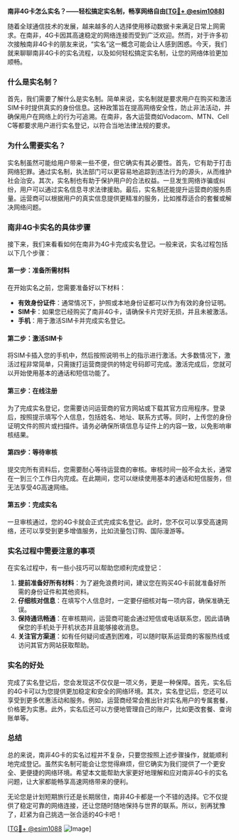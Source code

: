 **南非4G卡怎么实名？——轻松搞定实名制，畅享网络自由[[TG💪+ @esim1088](https://t.me/s/esim1088)]**

随着全球通信技术的发展，越来越多的人选择使用移动数据卡来满足日常上网需求。在南非，4G卡因其高速稳定的网络连接而受到广泛欢迎。然而，对于许多初次接触南非4G卡的朋友来说，“实名”这一概念可能会让人感到困惑。今天，我们就来聊聊南非4G卡的实名流程，以及如何轻松搞定实名制，让您的网络体验更加顺畅。

### 什么是实名制？

首先，我们需要了解什么是实名制。简单来说，实名制就是要求用户在购买和激活SIM卡时提供真实的身份信息。这种政策旨在提高网络安全性，防止非法活动，并确保用户在网络上的行为可追溯。在南非，各大运营商如Vodacom、MTN、Cell C等都要求用户进行实名登记，以符合当地法律法规的要求。

### 为什么需要实名？

实名制虽然可能给用户带来一些不便，但它确实有其必要性。首先，它有助于打击网络犯罪。通过实名制，执法部门可以更容易地追踪到违法行为的源头，从而维护社会治安。其次，实名制也有助于保护用户的合法权益。一旦发生网络诈骗或纠纷，用户可以通过实名信息寻求法律援助。最后，实名制还能提升运营商的服务质量。运营商可以根据用户的真实信息提供更精准的服务，比如推荐适合的套餐或解决网络问题。

### 南非4G卡实名的具体步骤

接下来，我们来看看如何在南非为4G卡完成实名登记。一般来说，实名过程包括以下几个步骤：

#### 第一步：准备所需材料

在开始实名之前，您需要准备好以下材料：

- **有效身份证件**：通常情况下，护照或本地身份证都可以作为有效的身份证明。
- **SIM卡**：如果您已经购买了南非4G卡，请确保卡片完好无损，并且未被激活。
- **手机**：用于激活SIM卡并完成实名登记。

#### 第二步：激活SIM卡

将SIM卡插入您的手机中，然后按照说明书上的指示进行激活。大多数情况下，激活过程非常简单，只需拨打运营商提供的特定号码即可完成。激活完成后，您就可以开始使用基本的通话和短信功能了。

#### 第三步：在线注册

为了完成实名登记，您需要访问运营商的官方网站或下载其官方应用程序。登录后，按照提示填写个人信息，包括姓名、地址、联系方式等。同时，上传您的身份证明文件的照片或扫描件。请务必确保所填信息与证件上的内容一致，以免影响审核结果。

#### 第四步：等待审核

提交完所有资料后，您需要耐心等待运营商的审核。审核时间一般不会太长，通常在一到三个工作日内完成。在此期间，您可以继续使用基本的通话和短信服务，但无法享受4G高速网络。

#### 第五步：完成实名

一旦审核通过，您的4G卡就会正式完成实名登记。此时，您不仅可以享受高速网络，还可以享受到更多增值服务，比如流量包订购、国际漫游等。

### 实名过程中需要注意的事项

在实名过程中，有一些小技巧可以帮助您顺利完成登记：

1. **提前准备好所有材料**：为了避免浪费时间，建议您在购买4G卡前就准备好所需的身份证件和其他资料。
2. **仔细核对信息**：在填写个人信息时，一定要仔细核对每一项内容，确保准确无误。
3. **保持通讯畅通**：在审核期间，运营商可能会通过短信或电话联系您，因此请确保您的手机处于开机状态并且能够接收消息。
4. **关注官方渠道**：如有任何疑问或遇到困难，可以随时联系运营商的客服热线或访问其官方网站获取帮助。

### 实名的好处

完成了实名登记后，您会发现这不仅仅是一项义务，更是一种保障。首先，实名后的4G卡可以为您提供更加稳定和安全的网络环境。其次，实名登记后，您还可以享受到更多优惠活动和服务。例如，运营商经常会推出针对实名用户的专属套餐，价格更为实惠。此外，实名后还可以方便地管理自己的账户，比如更改套餐、查询账单等。

### 总结

总的来说，南非4G卡的实名过程并不复杂，只要您按照上述步骤操作，就能顺利地完成登记。虽然实名制可能会让您觉得麻烦，但它确实为我们提供了一个更安全、更便捷的网络环境。希望本文能帮助大家更好地理解和应对南非4G卡的实名问题，让大家都能畅享高速网络带来的便利。

无论您是计划短期旅行还是长期居住，南非4G卡都是一个不错的选择。它不仅提供了稳定可靠的网络连接，还让您随时随地保持与世界的联系。所以，别再犹豫了，赶紧为自己挑选一张合适的4G卡吧！

[[TG💪+ @esim1088](https://t.me/s/esim1088) ![Image](https://i.postimg.cc/4NQfJmqS/Snipaste-2025-05-13-00-14-12.png)]